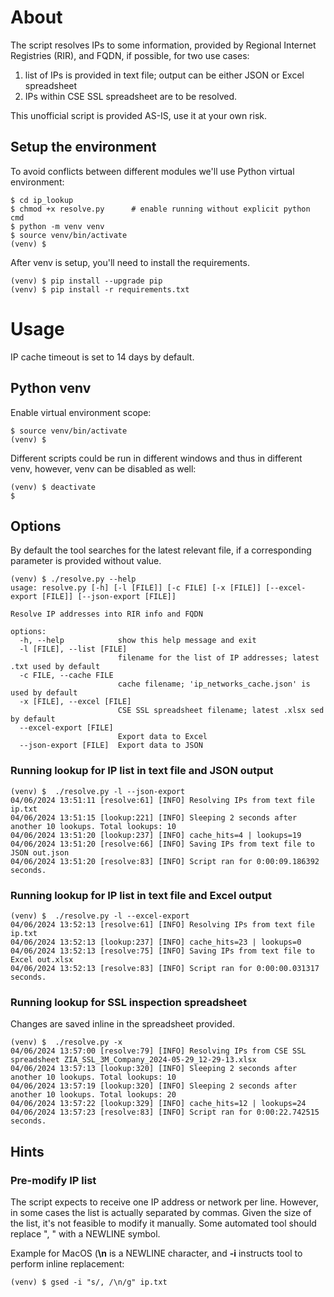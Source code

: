 # About
The script resolves IPs to some information, provided by Regional Internet Registries (RIR),
and FQDN, if possible, for two use cases:
1. list of IPs is provided in text file; output can be either JSON or Excel spreadsheet
1. IPs within CSE SSL spreadsheet are to be resolved.

This unofficial script is provided AS-IS, use it at your own risk.

## Setup the environment

To avoid conflicts between different modules we'll use Python virtual environment:

```shell
$ cd ip_lookup
$ chmod +x resolve.py      # enable running without explicit python cmd
$ python -m venv venv
$ source venv/bin/activate
(venv) $
```

After venv is setup, you'll need to install the requirements.

```shell
(venv) $ pip install --upgrade pip
(venv) $ pip install -r requirements.txt
```

# Usage
IP cache timeout is set to 14 days by default.

## Python venv

Enable virtual environment scope:
```shell
$ source venv/bin/activate
(venv) $ 
```

Different scripts could be run in different windows and thus in different venv, however, 
venv can be disabled as well:
```shell
(venv) $ deactivate
$ 
```

## Options

By default the tool searches for the latest relevant file, if a corresponding parameter is provided
without value.

```shell
(venv) $ ./resolve.py --help
usage: resolve.py [-h] [-l [FILE]] [-c FILE] [-x [FILE]] [--excel-export [FILE]] [--json-export [FILE]]

Resolve IP addresses into RIR info and FQDN

options:
  -h, --help            show this help message and exit
  -l [FILE], --list [FILE]
                        filename for the list of IP addresses; latest .txt used by default
  -c FILE, --cache FILE
                        cache filename; 'ip_networks_cache.json' is used by default
  -x [FILE], --excel [FILE]
                        CSE SSL spreadsheet filename; latest .xlsx sed by default
  --excel-export [FILE]
                        Export data to Excel
  --json-export [FILE]  Export data to JSON
```

### Running lookup for IP list in text file and JSON output
```shell
(venv) $  ./resolve.py -l --json-export
04/06/2024 13:51:11 [resolve:61] [INFO] Resolving IPs from text file ip.txt
04/06/2024 13:51:15 [lookup:221] [INFO] Sleeping 2 seconds after another 10 lookups. Total lookups: 10
04/06/2024 13:51:20 [lookup:237] [INFO] cache_hits=4 | lookups=19
04/06/2024 13:51:20 [resolve:66] [INFO] Saving IPs from text file to JSON out.json
04/06/2024 13:51:20 [resolve:83] [INFO] Script ran for 0:00:09.186392 seconds.
```

### Running lookup for IP list in text file and Excel output
```shell
(venv) $  ./resolve.py -l --excel-export
04/06/2024 13:52:13 [resolve:61] [INFO] Resolving IPs from text file ip.txt
04/06/2024 13:52:13 [lookup:237] [INFO] cache_hits=23 | lookups=0
04/06/2024 13:52:13 [resolve:75] [INFO] Saving IPs from text file to Excel out.xlsx
04/06/2024 13:52:13 [resolve:83] [INFO] Script ran for 0:00:00.031317 seconds.
```

### Running lookup for SSL inspection spreadsheet
Changes are saved inline in the spreadsheet provided.

```shell
(venv) $  ./resolve.py -x
04/06/2024 13:57:00 [resolve:79] [INFO] Resolving IPs from CSE SSL spreadsheet ZIA_SSL_3M_Company_2024-05-29_12-29-13.xlsx
04/06/2024 13:57:13 [lookup:320] [INFO] Sleeping 2 seconds after another 10 lookups. Total lookups: 10
04/06/2024 13:57:19 [lookup:320] [INFO] Sleeping 2 seconds after another 10 lookups. Total lookups: 20
04/06/2024 13:57:22 [lookup:329] [INFO] cache_hits=12 | lookups=24
04/06/2024 13:57:23 [resolve:83] [INFO] Script ran for 0:00:22.742515 seconds.
```

## Hints
### Pre-modify IP list
The script expects to receive one IP address or network per line. However, in some cases
the list is actually separated by commas. Given the size of the list, it's not feasible to
modify it manually. Some automated tool should replace ", " with a NEWLINE symbol.

Example for MacOS (**\n** is a NEWLINE character, and **-i** instructs tool to perform inline replacement:
```shell
(venv) $ gsed -i "s/, /\n/g" ip.txt
```